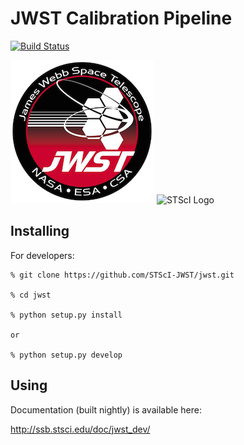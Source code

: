 JWST Calibration Pipeline
=========================
[![Build Status](https://travis-ci.org/STScI-JWST/jwst.svg?branch=master)](https://travis-ci.org/STScI-JWST/jwst)

![JWST Logo](docs/_static/JWSTlogo_small.png) ![STScI Logo](docs/_static/stsci_log.png) 

Installing
----------

For developers:

    % git clone https://github.com/STScI-JWST/jwst.git

    % cd jwst

    % python setup.py install

    or

    % python setup.py develop

Using
-----

Documentation (built nightly) is available here:

http://ssb.stsci.edu/doc/jwst_dev/
